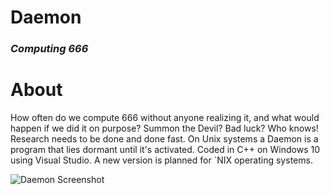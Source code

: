 # Daemon
### *Computing 666*



# About
How often do we compute 666 without anyone realizing it, and what would happen if we did it on purpose? Summon the Devil? Bad luck? Who knows!  Research needs to be done and done fast. On Unix systems a Daemon is a program that lies dormant until it's activated. Coded in C++ on Windows 10 using Visual Studio.  A new version is planned for `NIX operating systems. 

![Daemon Screenshot](https://github.com/powercrypt/Daemon/blob/master/Daemon.png)
